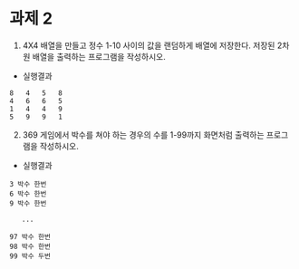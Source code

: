 # 과제 2
1. 4X4 배열을 만들고 정수 1-10 사이의 값을 랜덤하게 배열에 저장한다. 저장된 2차원 배열을 출력하는 프로그램을 작성하시오.

- 실행결과
```
8   4   5   8
4   6   6   5
1   4   4   9
5   9   9   1
```  
2. 369 게임에서 박수를 쳐야 하는 경우의 수를 1-99까지 화면처럼 출력하는 프로그램을 작성하시오.

- 실행결과
```
3 박수 한번
6 박수 한번
9 박수 한번

   ...

97 박수 한번
98 박수 한번
99 박수 두번
```  
